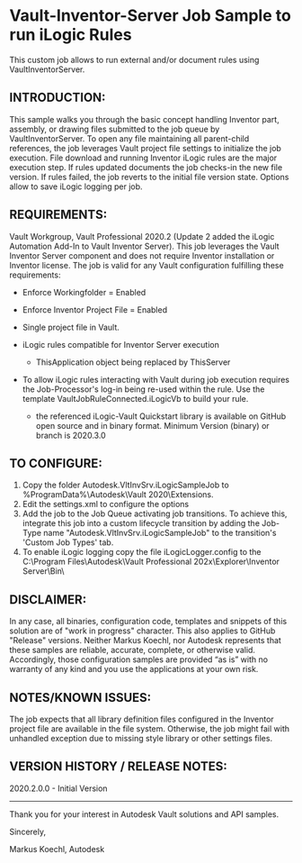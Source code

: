# Vault-Inventor-Server Job Sample to run iLogic Rules

This custom job allows to run external and/or document rules using VaultInventorServer.

INTRODUCTION:
---------------------------------
This sample walks you through the basic concept handling Inventor part, assembly, or drawing files submitted to the job queue by VaultInventorServer.
To open any file maintaining all parent-child references, the job leverages Vault project file settings to initialize the job execution.
File download and running Inventor iLogic rules are the major execution step.
If rules updated documents the job checks-in the new file version. If rules failed, the job reverts to the initial file version state. 
Options allow to save iLogic logging per job.

REQUIREMENTS:
---------------------------------
Vault Workgroup, Vault Professional 2020.2 (Update 2 added the iLogic Automation Add-In to Vault Inventor Server).
This job leverages the Vault Inventor Server component and does not require Inventor installation or Inventor license.
The job is valid for any Vault configuration fulfilling these requirements:
- Enforce Workingfolder = Enabled
- Enforce Inventor Project File = Enabled
- Single project file in Vault.
- iLogic rules compatible for Inventor Server execution
	- ThisApplication object being replaced by ThisServer
	
- To allow iLogic rules interacting with Vault during job execution requires the Job-Processor's log-in being re-used within the rule. Use the template VaultJobRuleConnected.iLogicVb to build your rule.
	- the referenced iLogic-Vault Quickstart library is available on GitHub open source and in binary format. Minimum Version (binary) or branch is 2020.3.0

TO CONFIGURE:
---------------------------------
1) Copy the folder Autodesk.VltInvSrv.iLogicSampleJob to %ProgramData%\Autodesk\Vault 2020\Extensions\.
2) Edit the settings.xml to configure the options
3) Add the job to the Job Queue activating job transitions. To achieve this, integrate this job into a custom lifecycle transition by adding the Job-Type name
"Autodesk.VltInvSrv.iLogicSampleJob" to the transition's 'Custom Job Types' tab.
4) To enable iLogic logging copy the file iLogicLogger.config to the C:\Program Files\Autodesk\Vault Professional 202x\Explorer\Inventor Server\Bin\

DISCLAIMER:
---------------------------------
In any case, all binaries, configuration code, templates and snippets of this solution are of "work in progress" character. This also applies to GitHub "Release" versions.
Neither Markus Koechl, nor Autodesk represents that these samples are reliable, accurate, complete, or otherwise valid. 
Accordingly, those configuration samples are provided “as is” with no warranty of any kind and you use the applications at your own risk.


NOTES/KNOWN ISSUES:
---------------------------------
The job expects that all library definition files configured in the Inventor project file are available in the file system. Otherwise, the job might fail with unhandled exception due to missing style library or other settings files.

VERSION HISTORY / RELEASE NOTES:
---------------------------------

2020.2.0.0 - Initial Version
 
---------------------------------

Thank you for your interest in Autodesk Vault solutions and API samples.

Sincerely,

Markus Koechl, Autodesk

